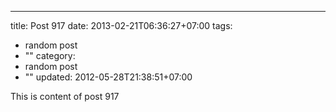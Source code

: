 ---
title: Post 917
date: 2013-02-21T06:36:27+07:00
tags:
  - random post
  - ""
category:
  - random post
  - ""
updated: 2012-05-28T21:38:51+07:00

This is content of post 917